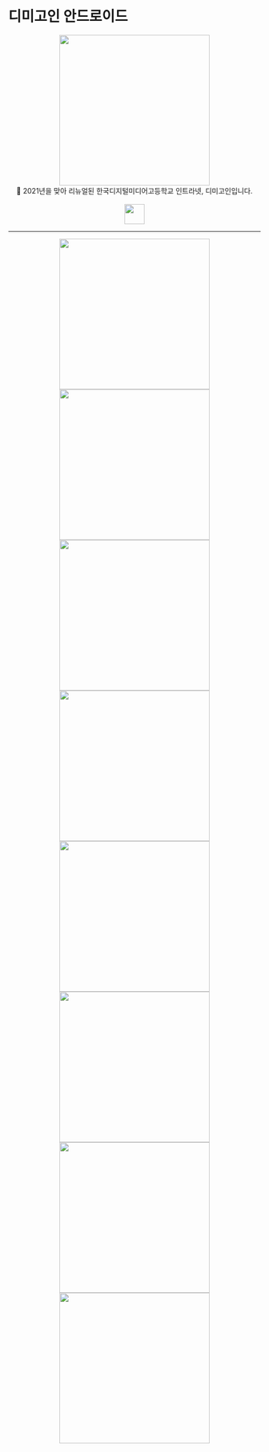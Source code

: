 # 디미고인 안드로이드
<div align="center">
  <img src="./fastlane/metadata/android/ko-KR/images/icon.png" width="300" height="300">
  <br>
  🎊 2021년을 맞아 리뉴얼된 한국디지털미디어고등학교 인트라넷, 디미고인입니다.
  <br>
  <br>
  <a href="https://play.google.com/store/apps/details?id=in.dimigo.dimigoin"><img src="./download_app.svg" height=40></a>
</div>

---

<div align="center">
  <img src="./fastlane/metadata/android/ko-KR/images/phoneScreenshots/01_main_framed.png" width="300">
  <img src="./fastlane/metadata/android/ko-KR/images/phoneScreenshots/02_meal_framed.png" width="300">
  <img src="./fastlane/metadata/android/ko-KR/images/phoneScreenshots/03_timetable_framed.png" width="300">
  <img src="./fastlane/metadata/android/ko-KR/images/phoneScreenshots/04_card_framed.png" width="300">
  <img src="./fastlane/metadata/android/ko-KR/images/phoneScreenshots/05_ingang_framed.png" width="300">
  <img src="./fastlane/metadata/android/ko-KR/images/phoneScreenshots/06_attendance_framed.png" width="300">
  <img src="./fastlane/metadata/android/ko-KR/images/phoneScreenshots/07_teacher_framed.png" width="300">
  <img src="./fastlane/metadata/android/ko-KR/images/phoneScreenshots/08_widget_framed.png" width="300">
</div>
